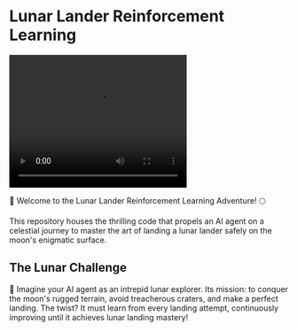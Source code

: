 # Lunar Lander Reinforcement Learning

<video width="320" height="240" controls>
  <source src="https://drive.google.com/file/d/1wxSR8a7Ho24RKwJTjgGf8MtX-gCkCcxq/view?usp=sharing" type="video/mp4">
  Your browser does not support the video tag.
</video>


🚀 Welcome to the Lunar Lander Reinforcement Learning Adventure! 🌕

This repository houses the thrilling code that propels an AI agent on a celestial journey to master the art of landing a lunar lander safely on the moon's enigmatic surface.

## The Lunar Challenge

🌌 Imagine your AI agent as an intrepid lunar explorer. Its mission: to conquer the moon's rugged terrain, avoid treacherous craters, and make a perfect landing. The twist? It must learn from every landing attempt, continuously improving until it achieves lunar landing mastery!
